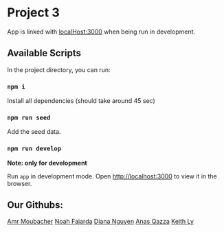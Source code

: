 # Project 3

App is linked with [localHost:3000](http://localhost:3000/) when being run in development.

## Available Scripts

In the project directory, you can run:

### `npm i`

Install all dependencies (should take around 45 sec)

### `npm run seed`

Add the seed data.

### `npm run develop`

**Note: only for development**

Run `app` in development mode.
Open [http://localhost:3000](http://localhost:3000) to view it in the browser.

## Our Githubs:

[Amr Moubacher](https://github.com/amoubasher)
[Noah Fajarda](https://github.com/noahfajarda)
[Diana Nguyen](https://github.com/dianaanguyen)
[Anas Qazza](https://github.com/aqazza)
[Keith Ly](https://github.com/keithly009)
